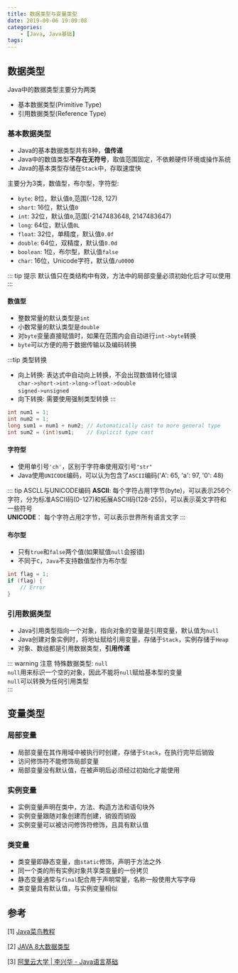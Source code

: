 ```yaml
---
title: 数据类型与变量类型
date: 2019-09-06 19:09:08
categories: 
    - [Java, Java基础]
tags:
---
```

## 数据类型
Java中的数据类型主要分为两类
- 基本数据类型(Primitive Type)
- 引用数据类型(Reference Type)

### 基本数据类型
- Java的基本数据类型共有8种，__值传递__
- Java中的数值类型**不存在无符号**，取值范围固定，不依赖硬件环境或操作系统
- Java的基本类型存储在`Stack`中，存取速度快

主要分为3类，数值型，布尔型，字符型:
- `byte`: 8位，默认值`0`,范围(-128, 127)
- `short`: 16位，默认值`0`
- `int`: 32位，默认值`0`,范围(-2147483648, 2147483647)
- `long`: 64位，默认值`0L`
- `float`: 32位，单精度，默认值`0.0f`
- `double`: 64位，双精度，默认值`0.0d`
- `boolean`: 1位，布尔型，默认值`false`
- `char`: 16位，Unicode字符，默认值`/u0000`

::: tip 提示
默认值只在类结构中有效，方法中的局部变量必须初始化后才可以使用
:::

#### 数值型
- 整数常量的默认类型是`int`
- 小数常量的默认类型是`double`
- 对`byte`变量直接赋值时，如果在范围内会自动进行`int->byte`转换
- `byte`可以方便的用于数据传输以及编码转换

:::tip 类型转换
- 向上转换: 表达式中自动向上转换，不会出现数值转化错误  
  `char->short->int->long->float->double`  
  `signed->unsigned`  
- 向下转换: 需要使用强制类型转换
:::
```java
int num1 = 1;
int num2 = 1;
long sum1 = num1 + num2; // Automatically cast to more general type
int sum2 = (int)sum1;    // Explicit type cast
```

#### 字符型
- 使用单引号`'ch'`，区别于字符串使用双引号`"str"`
- Java使用`UNICODE`编码，可以认为包含了`ASCII`编码('A': 65, 'a': 97, '0': 48)

::: tip ASCLL与UNICODE编码
__ASCII__: 每个字符占用1字节(byte)，可以表示256个字符，分为标准ASCII码(0-127)和拓展ASCII码(128-255)，可以表示英文字符和一些符号  
__UNICODE__： 每个字符占用2字节，可以表示世界所有语言文字
:::

#### 布尔型
- 只有`true`和`false`两个值(如果赋值`null`会报错)
- 不同于`C`，`Java`不支持数值型作为布尔型
```java
int flag = 1;
if (flag) {
    // Error
}
```

### 引用数据类型
- Java引用类型指向一个对象，指向对象的变量是引用变量，默认值为`null`
- Java创建对象实例时，将地址赋给引用变量，存储于`Stack`，实例存储于`Heap`
- 对象、数组都是引用数据类型，__引用传递__

::: warning 注意
特殊数据类型: `null`  
`null`用来标识一个空的对象，因此不能将`null`赋给基本型的变量  
`null`可以转换为任何引用类型  
:::

## 变量类型
### 局部变量
- 局部变量在其作用域中被执行时创建，存储于`Stack`，在执行完毕后销毁
- 访问修饰符不能修饰局部变量
- 局部变量没有默认值，在被声明后必须经过初始化才能使用

### 实例变量
- 实例变量声明在类中，方法、构造方法和语句块外
- 实例变量跟随对象创建而创建，销毁而销毁
- 实例变量可以被访问修饰符修饰，且具有默认值

### 类变量
- 类变量即静态变量，由`static`修饰，声明于方法之外
- 同一个类的所有实例对象共享类变量的一份拷贝
- 静态变量通常与`final`配合用于声明常量，名称一般使用大写字母
- 类变量具有默认值，与实例变量相似

## 参考
[1] [Java菜鸟教程](https://www.runoob.com/java/java-basic-datatypes.html)

[2] [JAVA 8大数据类型](https://blog.csdn.net/qq_28328381/article/details/81163856)

[3] [阿里云大学 | 李兴华 - Java语言基础](https://edu.aliyun.com/roadmap/java?spm=5176.13345299.1392477.3.63ddf153q7QkVf)